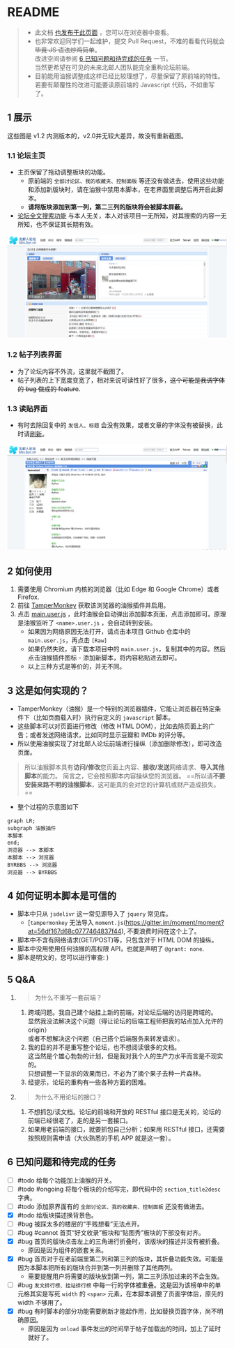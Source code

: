 # README

> - 此文档 [也发布于此页面](https://maxlinn.github.io/byrbbs-modern-frontend) ，您可以在浏览器中查看。
> - 也非常欢迎同学们一起维护，提交 Pull Request，不难的看看代码就会~~毕竟 JS 语法炒鸡简单~~。<br>改进空间请参阅 [6 已知问题和待完成的任务](#6%20已知问题和待完成的任务) 一节。<br>当然更希望在可见的未来北邮人团队能完全重构论坛前端。
> - 目前能用油猴调整成这样已经比较理想了，尽量保留了原前端的特性。<br>若要有颠覆性的改进可能要读原前端的 Javascript 代码，不如重写了。

## 1 展示
这些图是 v1.2 内测版本的，v2.0并无较大差异，故没有重新截图。
### 1.1 论坛主页
- 主页保留了拖动调整板块的功能。
    - 原前端的 ` 全部讨论区、我的收藏夹、控制面板 ` 等还没有做进去，使用这些功能和添加新版块时，请在油猴中禁用本脚本，在老界面里调整后再开启此脚本。
    - **请将版块添加到第一列，第二三列的版块将会被脚本屏蔽。**
- [论坛全文搜索功能](http://123.207.168.11/byrbbs) 与本人无关，本人对该项目一无所知，对其搜索的内容一无所知，也不保证其长期有效。

![](assets/README/image-20220531012235740.png)

### 1.2 帖子列表界面
- 为了论坛内容不外流，这里就不截图了。
- 帖子列表的上下宽度变宽了，相对来说可读性好了很多，~~这个可能是我调字体的 bug 做成的 feature~~.

### 1.3 读贴界面
- 有时去除回复中的 ` 发信人、标题 ` 会没有效果，或者文章的字体没有被替换，此时请<u>刷新</u>。

![](assets/README/image-20220531012643484.png)

## 2 如何使用
1.  需要使用 Chromium 内核的浏览器（比如 Edge 和 Google Chrome）或者 Firefox.
2.  前往 [TamperMonkey](https://www.tampermonkey.net/) 获取该浏览器的油猴插件并启用。
3.  点击 [main.user.js](https://raw.githubusercontent.com/Maxlinn/byrbbs-modern-frontend/master/main.user.js) ，此时油猴会自动弹出添加脚本页面，点击添加即可。原理是油猴监听了 `<name>.user.js` ，会自动转到安装。
    - 如果因为网络原因无法打开，请点击本项目 Github 仓库中的 `main.user.js`，再点击 `[Raw]`
    - 如果仍然失败，请下载本项目中的 `main.user.js`，复制其中的内容。然后点击油猴插件图标 - 添加新脚本，将内容粘贴进去即可。
    - 以上三种方式是等价的，并无不同。

## 3 这是如何实现的？
- TamperMonkey（油猴）是一个特别的浏览器插件，它能让浏览器在特定条件下（比如页面载入时）执行自定义的 `javascript` 脚本。
- 这些脚本可以对页面进行修改（修改 HTML DOM），比如去除页面上的广告；或者发送网络请求，比如同时显示豆瓣和 IMDb 的评分等。
- 所以使用油猴实现了对北邮人论坛前端进行操纵（添加删除修改），即可改造页面。

> 所以油猴脚本具有**访问/修改**您页面上内容、**接收/发送**网络请求、**导入其他脚本**的能力。
> 简言之，它会按照脚本内容操纵您的浏览器。
> ==所以请**不要安装来路不明的油猴脚本**，这可能真的会对您的计算机或财产造成损失。==

- 整个过程的示意图如下
```mermaid
graph LR;
subgraph 油猴插件
本脚本
end;
浏览器 --> 本脚本
本脚本 --> 浏览器
BYRBBS --> 浏览器
浏览器 --> BYRBBS
```

## 4 如何证明本脚本是可信的
- 脚本中只从 `jsdelivr` 这一常见源导入了 `jquery` 常见库。
    - [`tampermonkey` 无法导入 `moment.js`(https://gitter.im/moment/moment?at=56df167d68c0777464837f44), 不要浪费时间在这个上了。
- 脚本中不含有网络请求(GET/POST)等，只包含对于 HTML DOM 的操纵。
- 脚本中没用使用任何油猴的高权限 API，也就是声明了 `@grant: none`.
- 脚本是明文的，您可以进行审查: )

## 5 Q&A

1.  > 为什么不重写一套前端？

    1.  跨域问题。我自己建个站挂上新的前端，对论坛后端的访问是跨域的。<br>显然我没法解决这个问题（得让论坛的后端工程师把我的站点加入允许的 origin）<br>或者不想解决这个问题（自己搭个后端服务来转发请求）。
    2.  我的目的并不是重写整个论坛，也不想阅读很多的文档。<br>这当然是个雄心勃勃的计划，但是我对我个人的生产力水平而言是不现实的。<br>只想调整一下显示的效果而已，不必为了摘个果子去种一片森林。
    3.  经提示，论坛的重构有一些各种方面的困难。

2.  > 为什么不用论坛的接口？

    1.  不想抓包/读文档。论坛的前端和开放的 RESTful 接口是无关的，论坛的前端已经很老了，走的是另一套接口。
    2.  如果用老前端的接口，就要抓包自己分析；如果用 RESTful 接口，还需要按照规则需申请（大伙熟悉的手机 APP 就是这一套）。

## 6 已知问题和待完成的任务

- [ ] #todo 给每个功能加上油猴的开关。
- [ ] #todo #ongoing 将每个板块的介绍写完，即代码中的 `section_title2desc` 字典。
- [ ] #todo 添加原界面有的 ` 全部讨论区、我的收藏夹、控制面板 ` 还没有做进去。
- [x] #todo 给版块描述换背景色。
- [ ] #bug 被踩太多的楼层的“手贱想看”无法点开。
- [ ] #bug #cannot 首页“好文收录”板块和“贴图秀”板块的下部没有对齐。
- [x] #bug  首页的版块点击左上的三角进行折叠时，该版块的描述并没有被折叠。
    - 原因是因为组件的嵌套关系。
- [x] #bug 首页对于在老前端里第二列和第三列的版块，其折叠功能失效。可能是因为本脚本把所有的版块合并到第一列并删除了其他两列。
    - 需要提醒用户将需要的版块放到第一列，第二三列添加过来的不会生效。
- [ ] #bug ` 发文排行榜、挂站排行榜 ` 中每一行的字体被重叠。这是因为该榜单中的单元格其实是写死 `width` 的 `<span>` 元素，在本脚本调整了页面字体后，原先的 width 不够用了。
- [x] #bug 有时脚本的部分功能需要刷新才能起作用，比如替换页面字体，尚不明确原因。
    - 原因是因为 `onload` 事件发出的时间早于帖子加载出的时间，加上了延时就好了。


